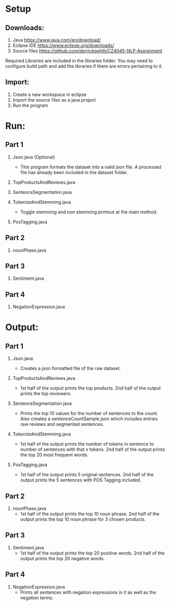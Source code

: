 # Setup

## Downloads:
1) Java https://www.java.com/en/download/
2) Eclipse IDE https://www.eclipse.org/downloads/
3) Source files https://github.com/derrickpehjh/CZ4045-NLP-Assignment

Required Libraries are included in the libraries folder. You may need to configure build path and add the libraries if there are errors pertaining to it.

## Import:
1) Create a new workspace in eclipse
2) Import the source files as a java project
3) Run the program

# Run:
## Part 1
1) Json.java (Optional)
    - This program formats the dataset into a valid json file. A processed file has already been included in the dataset folder.
  
2) TopProductsAndReviews.java

3) SentenceSegmentation.java

4) TokenizeAndStemming.java
    - Toggle stemming and non stemming printout at the main method.
  
5) PosTagging.java

## Part 2
1) nounPhase.java

## Part 3
1) Sentiment.java

## Part 4
1) NegationExpression.java

# Output:
## Part 1
1) Json.java
    - Creates a json formatted file of the raw dataset.
  
2) TopProductsAndReviews.java
    - 1st half of the output prints the top products. 2nd half of the output prints the top reviewers.
  
3) SentenceSegmentation.java
    - Prints the top 10 values for the number of sentences to the count. Also creates a sentenceCountSample.json which includes entries raw reviews and segmented sentences.
  
4) TokenizeAndStemming.java
    - 1st half of the output prints the number of tokens in sentence to number of sentences with that x tokens. 2nd half of the output prints the top 20 most frequent words.
  
5) PosTagging.java
    - 1st half of the output prints 5 original sentences. 2nd half of the output prints the 5 sentences with POS Tagging included.

## Part 2
1) nounPhase.java
    - 1st half of the output prints the top 10 noun phrase. 2nd half of the output prints the top 10 noun phrase for 3 chosen products.

## Part 3
1) Sentiment.java
    - 1st half of the output prints the top 20 positive words. 2nd half of the output prints the top 20 negative words.

## Part 4
1) NegationExpression.java
    - Prints all sentences with negation expressions in it as well as the negation terms.
